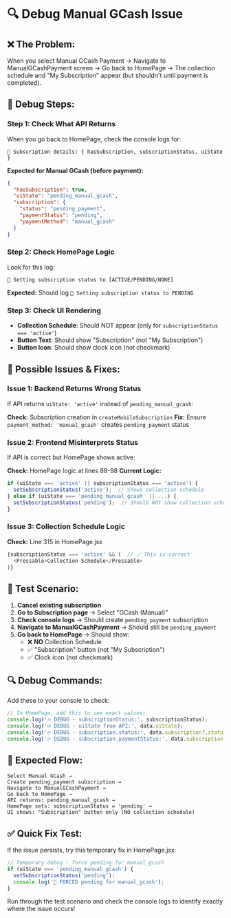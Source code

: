 # 🔍 Debug Manual GCash Issue

## ❌ **The Problem:**
When you select Manual GCash Payment → Navigate to ManualGCashPayment screen → Go back to HomePage → The collection schedule and "My Subscription" appear (but shouldn't until payment is completed).

## 🧪 **Debug Steps:**

### **Step 1: Check What API Returns**
When you go back to HomePage, check the console logs for:

```
🔄 Subscription details: { hasSubscription, subscriptionStatus, uiState }
```

**Expected for Manual GCash (before payment):**
```json
{
  "hasSubscription": true,
  "uiState": "pending_manual_gcash", 
  "subscription": {
    "status": "pending_payment",
    "paymentStatus": "pending",
    "paymentMethod": "manual_gcash"
  }
}
```

### **Step 2: Check HomePage Logic**
Look for this log:
```
🔄 Setting subscription status to [ACTIVE/PENDING/NONE]
```

**Expected:** Should log `🔄 Setting subscription status to PENDING`

### **Step 3: Check UI Rendering**
- **Collection Schedule**: Should NOT appear (only for `subscriptionStatus === 'active'`)
- **Button Text**: Should show "Subscription" (not "My Subscription")
- **Button Icon**: Should show clock icon (not checkmark)

## 🔧 **Possible Issues & Fixes:**

### **Issue 1: Backend Returns Wrong Status**
If API returns `uiState: 'active'` instead of `pending_manual_gcash`:

**Check:** Subscription creation in `createMobileSubscription`
**Fix:** Ensure `payment_method: 'manual_gcash'` creates `pending_payment` status

### **Issue 2: Frontend Misinterprets Status**
If API is correct but HomePage shows active:

**Check:** HomePage logic at lines 88-98
**Current Logic:**
```javascript
if (uiState === 'active' || subscriptionStatus === 'active') {
  setSubscriptionStatus('active');  // Shows collection schedule
} else if (uiState === 'pending_manual_gcash' || ...) {
  setSubscriptionStatus('pending');  // Should NOT show collection schedule
}
```

### **Issue 3: Collection Schedule Logic**
**Check:** Line 315 in HomePage.jsx
```javascript
{subscriptionStatus === 'active' && (  // ✅ This is correct
  <Pressable>Collection Schedule</Pressable>
)}
```

## 🧪 **Test Scenario:**

1. **Cancel existing subscription**
2. **Go to Subscription page** → Select "GCash (Manual)"
3. **Check console logs** → Should create `pending_payment` subscription
4. **Navigate to ManualGCashPayment** → Should still be `pending_payment`
5. **Go back to HomePage** → Should show:
   - ❌ **NO** Collection Schedule
   - ✅ "Subscription" button (not "My Subscription")
   - ✅ Clock icon (not checkmark)

## 🔍 **Debug Commands:**

Add these to your console to check:

```javascript
// In HomePage, add this to see exact values:
console.log('🔥 DEBUG - subscriptionStatus:', subscriptionStatus);
console.log('🔥 DEBUG - uiState from API:', data.uiState);
console.log('🔥 DEBUG - subscription.status:', data.subscription?.status);
console.log('🔥 DEBUG - subscription.paymentStatus:', data.subscription?.paymentStatus);
```

## 🎯 **Expected Flow:**

```
Select Manual GCash → 
Create pending_payment subscription →
Navigate to ManualGCashPayment →
Go back to HomePage →
API returns: pending_manual_gcash →
HomePage sets: subscriptionStatus = 'pending' →
UI shows: "Subscription" button only (NO collection schedule)
```

## ✅ **Quick Fix Test:**

If the issue persists, try this temporary fix in HomePage.jsx:

```javascript
// Temporary debug - force pending for manual_gcash
if (uiState === 'pending_manual_gcash') {
  setSubscriptionStatus('pending');
  console.log('🔧 FORCED pending for manual_gcash');
}
```

Run through the test scenario and check the console logs to identify exactly where the issue occurs!
